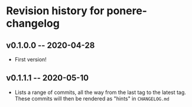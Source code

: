 # Revision history for ponere-changelog

## v0.1.0.0 -- 2020-04-28

* First version!

## v0.1.1.1 -- 2020-05-10

* Lists a range of commits, all the way from the last tag to the latest tag.
These commits will then be rendered as "hints" in `CHANGELOG.md`
